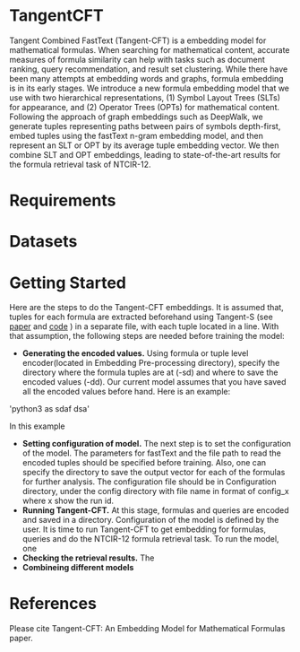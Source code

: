 # TangentCFT
Tangent Combined FastText (Tangent-CFT) is a embedding model for mathematical formulas. When searching for mathematical content, accurate measures of formula similarity can help with tasks such as document ranking, query recommendation, and result set clustering. While there have been many attempts at embedding words and graphs, formula embedding is in its early stages. 
We introduce a new formula embedding model that we use with two hierarchical representations, (1) Symbol Layout Trees (SLTs) for appearance, and (2) Operator Trees (OPTs) for mathematical content. Following the approach of graph embeddings such as DeepWalk, we generate tuples representing paths between pairs of symbols depth-first, embed tuples using the fastText n-gram embedding model, and then represent an SLT or OPT by its average tuple embedding vector. We then combine SLT and OPT embeddings, leading to state-of-the-art results for the formula retrieval task of NTCIR-12.

# Requirements

# Datasets

# Getting Started
Here are the steps to do the Tangent-CFT embeddings. It is assumed that, tuples for each formula are extracted beforehand using Tangent-S (see [paper](https://dl.acm.org/citation.cfm?id=3080748)  and [code](https://www.cs.rit.edu/~dprl/files/release_tangent_S.zip) ) in a separate file, with each tuple located in a line. With that assumption, the following steps are needed before training the model:

* **Generating the encoded values.** Using formula or tuple level encoder(located in Embedding Pre-processing directory), specify the directory where the formula tuples are at (-sd) and where to save the encoded values (-dd). Our current model assumes that you have saved all the encoded values before hand. Here is an example:

'python3 as sdaf dsa'

In this example 

* **Setting configuration of model.** The next step is to set the configuration of the model. The parameters for fastText and the file path to read the encoded tuples should be specified before training. Also, one can specify the directory to save the output vector for each of the formulas for further analysis. The configuration file should be in Configuration directory, under the config directory with file name in format of config_x where x show the run id.
* **Running Tangent-CFT.** At this stage, formulas and queries are encoded and saved in a directory. Configuration of the model is defined by the user. It is time to run Tangent-CFT to get embedding for formulas, queries and do the NTCIR-12 formula retrieval task. To run the model, one 
* **Checking the retrieval results.** The 
* **Combineing different models**

# References
Please cite Tangent-CFT: An Embedding Model for Mathematical Formulas paper.
